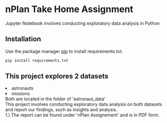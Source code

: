 # nPlan Take Home Assignment

Jupyter Notebook involves conducting exploratory data analysis in Python

## Installation

Use the package manager [pip](https://pip.pypa.io/en/stable/) to install requirements.txt.

```bash
pip install requirements.txt
```

## This project explores 2 datasets
<li> astronauts </li>
<li>missions </li>
Both are located in the folder of 'astronaut_data' <br>
This project involves conducting exploratory data analysis on both datasets and report our findings, such as insights and analysis. <br>
1.) The report can be found under 'nPlan Assignement' and is in PDF form.
